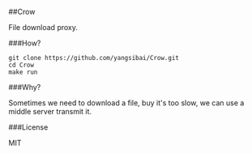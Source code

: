 ##Crow

File download proxy.

###How?

    git clone https://github.com/yangsibai/Crow.git
    cd Crow
    make run

###Why?

Sometimes we need to download a file, buy it's too slow, we can use a middle server transmit it.

###License

MIT
